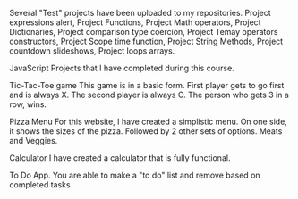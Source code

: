 Several "Test" projects have been uploaded to my repositories.
Project expressions alert,
Project Functions,
Project Math operators,
Project Dictionaries,
Project comparison type coercion,
Project Temay operators constructors,
Project Scope time function,
Project String Methods,
Project countdown slideshows,
Project loops arrays.





JavaScript Projects that I have completed during this course.

Tic-Tac-Toe game
This game is in a basic form. First player gets to go first and is always X. The second player is always O. The person who gets 3 in a row, wins.

Pizza Menu
For this website, I have created a simplistic menu. On one side, it shows the sizes of the pizza. Followed by 2 other sets of options. Meats and Veggies.

Calculator
I have created a calculator that is fully functional.

To Do App.
You are able to make a "to do" list and remove based on completed tasks
